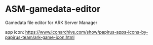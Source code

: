 # ASM-gamedata-editor
Gamedata file editor for ARK Server Manager



app icon:
https://www.iconarchive.com/show/papirus-apps-icons-by-papirus-team/ark-game-icon.html